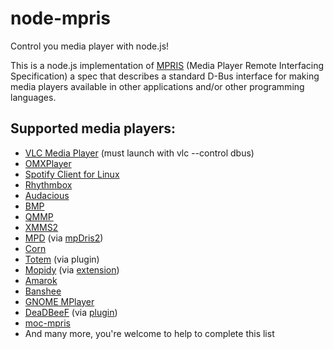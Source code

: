 node-mpris
==========

Control you media player with node.js!

This is a node.js implementation of [MPRIS](http://specifications.freedesktop.org/mpris-spec/latest/) (Media Player Remote Interfacing Specification) a spec that describes a standard D-Bus interface for making media players available in other applications and/or other programming languages.

## Supported media players:

* [VLC Media Player](https://www.videolan.org/vlc/) (must launch with vlc --control dbus)
* [OMXPlayer](https://github.com/popcornmix/omxplayer/)
* [Spotify Client for Linux](https://www.spotify.com/us/download/previews/)
* [Rhythmbox](https://wiki.gnome.org/Apps/Rhythmbox)
* [Audacious](http://audacious-media-player.org/)
* [BMP](http://sourceforge.net/projects/beepmp/)
* [QMMP](http://qmmp.ylsoftware.com/)
* [XMMS2](https://xmms2.org/)
* [MPD](http://www.musicpd.org/) (via [mpDris2](https://github.com/eonpatapon/mpDris2))
* [Corn](https://github.com/mackstann/corn)
* [Totem](https://wiki.gnome.org/Apps/Videos) (via plugin)
* [Mopidy](http://www.mopidy.com/) (via [extension](https://github.com/mopidy/mopidy-mpris))
* [Amarok](https://amarok.kde.org/)
* [Banshee](http://banshee.fm/)
* [GNOME MPlayer](https://sites.google.com/site/kdekorte2/gnomemplayer)
* [DeaDBeeF](http://deadbeef.sourceforge.net/) (via [plugin](https://kernelhcy.github.io/DeaDBeeF-MPRIS-plugin/))
* [moc-mpris](https://github.com/zlbruce/moc-mpris)
* And many more, you're welcome to help to complete this list
